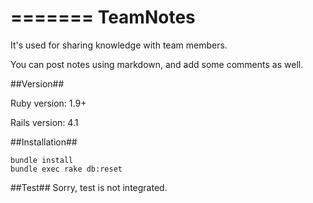 =======
TeamNotes
=========

It's used for sharing knowledge with team members.

You can post notes using markdown, and add some comments as well.

##Version##

Ruby version: 1.9+

Rails version: 4.1

##Installation##
  ```
  bundle install
  bundle exec rake db:reset
  ```

##Test##
  Sorry, test is not integrated.
  
